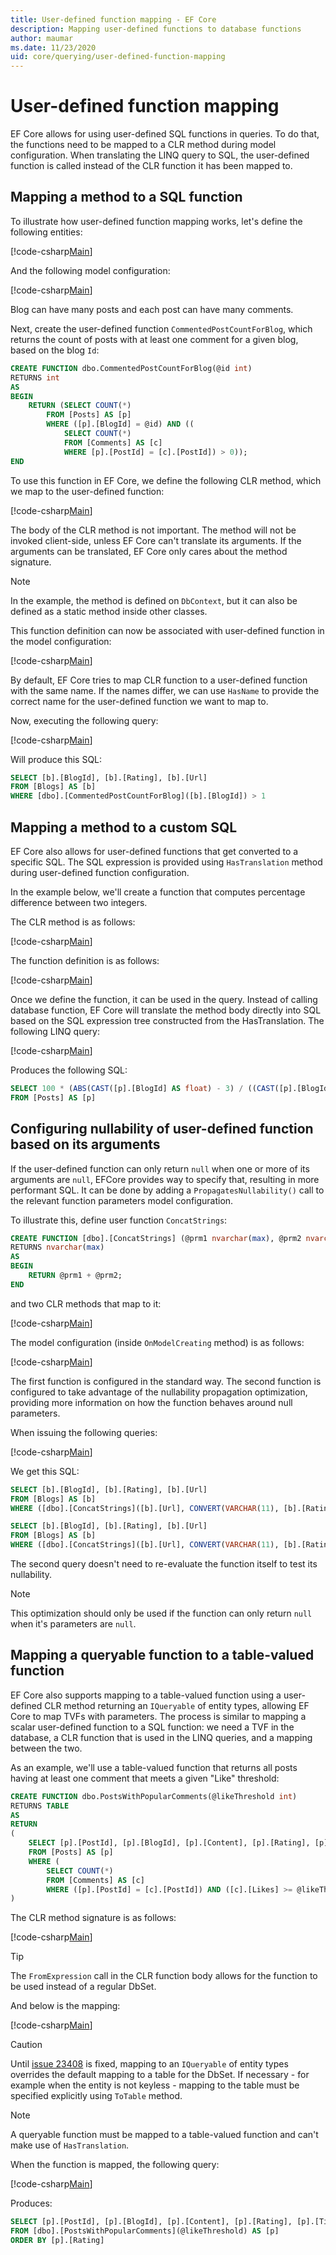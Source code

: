 ```yaml
---
title: User-defined function mapping - EF Core
description: Mapping user-defined functions to database functions
author: maumar
ms.date: 11/23/2020
uid: core/querying/user-defined-function-mapping
---
```

# User-defined function mapping

EF Core allows for using user-defined SQL functions in queries. To do that, the functions need to be mapped to a CLR method during model configuration. When translating the LINQ query to SQL, the user-defined function is called instead of the CLR function it has been mapped to.

## Mapping a method to a SQL function

To illustrate how user-defined function mapping works, let's define the following entities:

[!code-csharp[Main](../../../samples/core/Querying/UserDefinedFunctionMapping/Model.cs#Entities)]

And the following model configuration:

[!code-csharp[Main](../../../samples/core/Querying/UserDefinedFunctionMapping/Model.cs#EntityConfiguration)]

Blog can have many posts and each post can have many comments.

Next, create the user-defined function `CommentedPostCountForBlog`, which returns the count of posts with at least one comment for a given blog, based on the blog `Id`:

```sql
CREATE FUNCTION dbo.CommentedPostCountForBlog(@id int)
RETURNS int
AS
BEGIN
    RETURN (SELECT COUNT(*)
        FROM [Posts] AS [p]
        WHERE ([p].[BlogId] = @id) AND ((
            SELECT COUNT(*)
            FROM [Comments] AS [c]
            WHERE [p].[PostId] = [c].[PostId]) > 0));
END
```

To use this function in EF Core, we define the following CLR method, which we map to the user-defined function:

[!code-csharp[Main](../../../samples/core/Querying/UserDefinedFunctionMapping/Model.cs#BasicFunctionDefinition)]

The body of the CLR method is not important. The method will not be invoked client-side, unless EF Core can't translate its arguments. If the arguments can be translated, EF Core only cares about the method signature.

> [!NOTE]
> In the example, the method is defined on `DbContext`, but it can also be defined as a static method inside other classes.

This function definition can now be associated with user-defined function in the model configuration:

[!code-csharp[Main](../../../samples/core/Querying/UserDefinedFunctionMapping/Model.cs#BasicFunctionConfiguration)]

By default, EF Core tries to map CLR function to a user-defined function with the same name. If the names differ, we can use `HasName` to provide the correct name for the user-defined function we want to map to.

Now, executing the following query:

[!code-csharp[Main](../../../samples/core/Querying/UserDefinedFunctionMapping/Program.cs#BasicQuery)]

Will produce this SQL:

```sql
SELECT [b].[BlogId], [b].[Rating], [b].[Url]
FROM [Blogs] AS [b]
WHERE [dbo].[CommentedPostCountForBlog]([b].[BlogId]) > 1
```

## Mapping a method to a custom SQL

EF Core also allows for user-defined functions that get converted to a specific SQL. The SQL expression is provided using `HasTranslation` method during user-defined function configuration.

In the example below, we'll create a function that computes percentage difference between two integers.

The CLR method is as follows:

[!code-csharp[Main](../../../samples/core/Querying/UserDefinedFunctionMapping/Model.cs#HasTranslationFunctionDefinition)]

The function definition is as follows:

[!code-csharp[Main](../../../samples/core/Querying/UserDefinedFunctionMapping/Model.cs#HasTranslationFunctionConfiguration)]

Once we define the function, it can be used in the query. Instead of calling database function, EF Core will translate the method body directly into SQL based on the SQL expression tree constructed from the HasTranslation. The following LINQ query:

[!code-csharp[Main](../../../samples/core/Querying/UserDefinedFunctionMapping/Program.cs#HasTranslationQuery)]

Produces the following SQL:

```sql
SELECT 100 * (ABS(CAST([p].[BlogId] AS float) - 3) / ((CAST([p].[BlogId] AS float) + 3) / 2))
FROM [Posts] AS [p]
```

## Configuring nullability of user-defined function based on its arguments

If the user-defined function can only return `null` when one or more of its arguments are `null`, EFCore provides way to specify that, resulting in more performant SQL. It can be done by adding a `PropagatesNullability()` call to the relevant function parameters model configuration.

To illustrate this, define user function `ConcatStrings`:

```sql
CREATE FUNCTION [dbo].[ConcatStrings] (@prm1 nvarchar(max), @prm2 nvarchar(max))
RETURNS nvarchar(max)
AS
BEGIN
    RETURN @prm1 + @prm2;
END
```

and two CLR methods that map to it:

[!code-csharp[Main](../../../samples/core/Querying/UserDefinedFunctionMapping/Model.cs#NullabilityPropagationFunctionDefinition)]

The model configuration (inside `OnModelCreating` method) is as follows:

[!code-csharp[Main](../../../samples/core/Querying/UserDefinedFunctionMapping/Model.cs#NullabilityPropagationModelConfiguration)]

The first function is configured in the standard way. The second function is configured to take advantage of the nullability propagation optimization, providing more information on how the function behaves around null parameters.

When issuing the following queries:

[!code-csharp[Main](../../../samples/core/Querying/UserDefinedFunctionMapping/Program.cs#NullabilityPropagationExamples)]

We get this SQL:

```sql
SELECT [b].[BlogId], [b].[Rating], [b].[Url]
FROM [Blogs] AS [b]
WHERE ([dbo].[ConcatStrings]([b].[Url], CONVERT(VARCHAR(11), [b].[Rating])) <> N'Lorem ipsum...') OR [dbo].[ConcatStrings]([b].[Url], CONVERT(VARCHAR(11), [b].[Rating])) IS NULL

SELECT [b].[BlogId], [b].[Rating], [b].[Url]
FROM [Blogs] AS [b]
WHERE ([dbo].[ConcatStrings]([b].[Url], CONVERT(VARCHAR(11), [b].[Rating])) <> N'Lorem ipsum...') OR ([b].[Url] IS NULL OR [b].[Rating] IS NULL)
```

The second query doesn't need to re-evaluate the function itself to test its nullability.

> [!NOTE]
> This optimization should only be used if the function can only return `null` when it's parameters are `null`.

## Mapping a queryable function to a table-valued function

EF Core also supports mapping to a table-valued function using a user-defined CLR method returning an `IQueryable` of entity types, allowing EF Core to map TVFs with parameters. The process is similar to mapping a scalar user-defined function to a SQL function: we need a TVF in the database, a CLR function that is used in the LINQ queries, and a mapping between the two.

As an example, we'll use a table-valued function that returns all posts having at least one comment that meets a given "Like" threshold:

```sql
CREATE FUNCTION dbo.PostsWithPopularComments(@likeThreshold int)
RETURNS TABLE
AS
RETURN
(
    SELECT [p].[PostId], [p].[BlogId], [p].[Content], [p].[Rating], [p].[Title]
    FROM [Posts] AS [p]
    WHERE (
        SELECT COUNT(*)
        FROM [Comments] AS [c]
        WHERE ([p].[PostId] = [c].[PostId]) AND ([c].[Likes] >= @likeThreshold)) > 0
)
```

The CLR method signature is as follows:

[!code-csharp[Main](../../../samples/core/Querying/UserDefinedFunctionMapping/Model.cs#QueryableFunctionDefinition)]

> [!TIP]
> The `FromExpression` call in the CLR function body allows for the function to be used instead of a regular DbSet.

And below is the mapping:

[!code-csharp[Main](../../../samples/core/Querying/UserDefinedFunctionMapping/Model.cs#QueryableFunctionConfigurationHasDbFunction)]

> [!CAUTION]
> Until [issue 23408](https://github.com/dotnet/efcore/issues/23408) is fixed, mapping to an `IQueryable` of entity types overrides the default mapping to a table for the DbSet. If necessary - for example when the entity is not keyless - mapping to the table must be specified explicitly using `ToTable` method.

> [!NOTE]
> A queryable function must be mapped to a table-valued function and can't make use of `HasTranslation`.

When the function is mapped, the following query:

[!code-csharp[Main](../../../samples/core/Querying/UserDefinedFunctionMapping/Program.cs#TableValuedFunctionQuery)]

Produces:

```sql
SELECT [p].[PostId], [p].[BlogId], [p].[Content], [p].[Rating], [p].[Title]
FROM [dbo].[PostsWithPopularComments](@likeThreshold) AS [p]
ORDER BY [p].[Rating]
```
